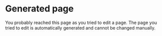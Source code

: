 # Generated page

You probably reached this page as you tried to edit a page. The page you tried to edit is automatically generated and cannot be changed manually.
